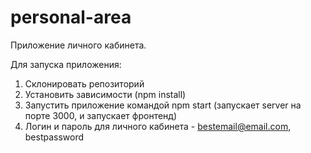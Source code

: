 # personal-area
Приложение личного кабинета.

Для запуска приложения:

1) Склонировать репозиторий
2) Установить зависимости (npm install)
3) Запустить приложение командой npm start (запускает server на порте 3000, и запускает фронтенд)
4) Логин и пароль для личного кабинета - bestemail@email.com, bestpassword
